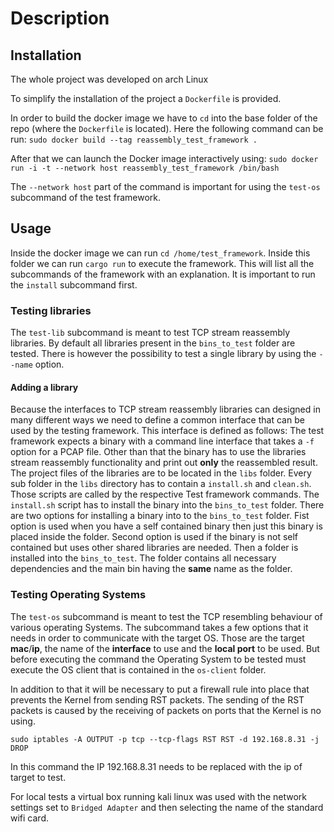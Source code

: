 # Description


## Installation
The whole project was developed on arch Linux

To simplify the installation of the project a `Dockerfile` is provided.

In order to build the docker image we have to `cd` into the base folder
of the repo (where the `Dockerfile` is located).
Here the following command can be run:
```sudo docker build --tag reassembly_test_framework .```

After that we can launch the Docker image interactively using:
```sudo docker run -i -t --network host reassembly_test_framework /bin/bash```

The `--network host` part of the command is important for using the
`test-os` subcommand of the test framework.

## Usage
Inside the docker image we can run `cd /home/test_framework`.
Inside this folder we can run `cargo run` to execute the framework. This
will list all the subcommands of the framework with an explanation.
It is important to run the `install` subcommand first.

### Testing libraries
The `test-lib` subcommand is meant to test TCP stream reassembly
libraries. By default all libraries present in the `bins_to_test` folder
are tested. There is however the possibility to test a single library by
using the `--name` option. 

#### Adding a library
Because the interfaces to TCP stream reassembly libraries can designed
in many different ways we need to define a common interface that can be
used by the testing framework. This interface is defined as follows: The
test framework expects a binary with a command line interface that takes
a `-f` option for a PCAP file. Other than that the binary has to use the
libraries stream reassembly functionality and print out __only__ the
reassembled result. The project files of the libraries are to be located
in the `libs` folder. Every sub folder in the `libs` directory has to
contain a `install.sh` and `clean.sh`. Those scripts are called by the
respective Test framework commands. The `install.sh` script has to
install the binary into the `bins_to_test` folder. There are two
options for installing a binary into to the `bins_to_test` folder. Fist
option is used when you have a self contained binary then just this
binary is placed inside the folder. Second option is used if the binary
is not self contained but uses other shared libraries are needed. Then
a folder is installed into the `bins_to_test`. The folder contains all
necessary dependencies and the main bin having the __same__ name as the
folder.

### Testing Operating Systems
The `test-os` subcommand is meant to test the TCP resembling behaviour of
various operating Systems. The subcommand takes a few options that it
needs in order to communicate with the target OS. Those are the target
__mac__/__ip__, the name of the __interface__ to use and the
__local port__ to be used. But before executing the command the
Operating System to be tested must execute the OS client that is
contained in the `os-client` folder.

In addition to that it will be necessary to put a firewall rule into
place that prevents the Kernel from sending RST packets. The sending of
the RST packets is caused by the receiving of packets on ports that the
Kernel is no using.

```sudo iptables -A OUTPUT -p tcp --tcp-flags RST RST -d 192.168.8.31 -j DROP```

In this command the IP 192.168.8.31 needs to be replaced with the ip of
target to test.

For local tests a virtual box running kali linux was used with the
network settings set to `Bridged Adapter` and then selecting the name of
the standard wifi card.
